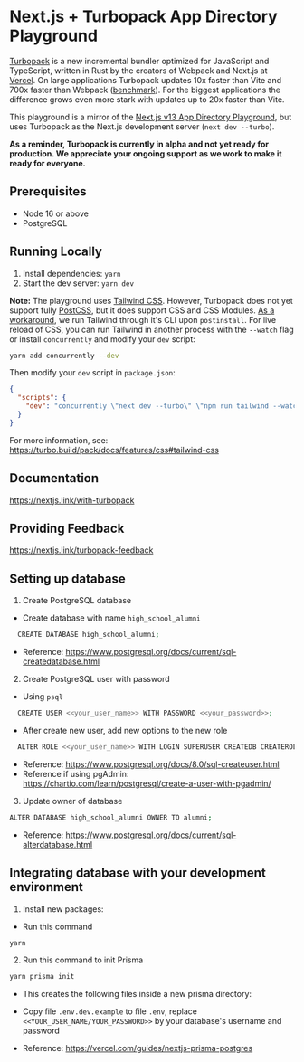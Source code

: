 # Next.js + Turbopack App Directory Playground

[Turbopack](https://turbo.build/pack) is a new incremental bundler optimized for JavaScript and TypeScript, written in Rust by the creators of Webpack and Next.js at [Vercel](https://vercel.com). On large applications Turbopack updates 10x faster than Vite and 700x faster than Webpack ([benchmark](https://turbo.build/pack/docs/benchmarks)). For the biggest applications the difference grows even more stark with updates up to 20x faster than Vite.

This playground is a mirror of the [Next.js v13 App Directory Playground](https://github.com/vercel/app-playground), but uses Turbopack as the Next.js development server (`next dev --turbo`).

**As a reminder, Turbopack is currently in alpha and not yet ready for production. We appreciate your ongoing support as we work to make it ready for everyone.**

## Prerequisites
- Node 16 or above
- PostgreSQL

## Running Locally

1. Install dependencies: `yarn`
1. Start the dev server: `yarn dev`

**Note:** The playground uses [Tailwind CSS](https://tailwindcss.com). However, Turbopack does not yet support fully [PostCSS](https://turbo.build/pack/docs/features/css#postcss), but it does support CSS and CSS Modules. [As a workaround](https://turbo.build/pack/docs/features/css#tailwind-css), we run Tailwind through it's CLI upon `postinstall`. For live reload of CSS, you can run Tailwind in another process with the `--watch` flag or install `concurrently` and modify your `dev` script:

```bash
yarn add concurrently --dev
```

Then modify your `dev` script in `package.json`:

```json
{
  "scripts": {
    "dev": "concurrently \"next dev --turbo\" \"npm run tailwind --watch\""
  }
}
```

For more information, see: https://turbo.build/pack/docs/features/css#tailwind-css

## Documentation

https://nextjs.link/with-turbopack

## Providing Feedback

https://nextjs.link/turbopack-feedback


## Setting up database

1. Create PostgreSQL database
* Create database with name `high_school_alumni`
```bash
  CREATE DATABASE high_school_alumni;
```
* Reference: https://www.postgresql.org/docs/current/sql-createdatabase.html

2. Create PostgreSQL user with password
* Using `psql`
```bash
  CREATE USER <<your_user_name>> WITH PASSWORD <<your_password>>;
```
* After create new user, add new options to the new role
```bash
  ALTER ROLE <<your_user_name>> WITH LOGIN SUPERUSER CREATEDB CREATEROLE;
```
* Reference: https://www.postgresql.org/docs/8.0/sql-createuser.html
* Reference if using pgAdmin: https://chartio.com/learn/postgresql/create-a-user-with-pgadmin/
3. Update owner of database
```bash
ALTER DATABASE high_school_alumni OWNER TO alumni;
```
* Reference: https://www.postgresql.org/docs/current/sql-alterdatabase.html

## Integrating database with your development environment
1. Install new packages:
* Run this command
```bash
yarn
```
2. Run this command to init Prisma
```bash
yarn prisma init
```
* This creates the following files inside a new prisma directory:
* Copy file `.env.dev.example` to file `.env`, replace `<<YOUR_USER_NAME/YOUR_PASSWORD>>` by your database's username and password

* Reference: https://vercel.com/guides/nextjs-prisma-postgres
